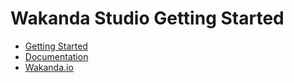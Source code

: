 # Wakanda Studio Getting Started

- [Getting Started](http://wakanda.github.io/wakanda-studio)
- [Documentation](http://doc.wakanda.org/)
- [Wakanda.io](http://www.wakanda.io/)

